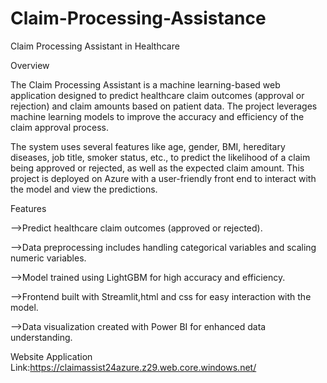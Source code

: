 # Claim-Processing-Assistance
Claim Processing Assistant in Healthcare

Overview

The Claim Processing Assistant is a machine learning-based web application designed to predict healthcare claim outcomes (approval or rejection) and claim amounts based on patient data. The project leverages machine learning models to improve the accuracy and efficiency of the claim approval process.

The system uses several features like age, gender, BMI, hereditary diseases, job title, smoker status, etc., to predict the likelihood of a claim being approved or rejected, as well as the expected claim amount. This project is deployed on Azure with a user-friendly front end to interact with the model and view the predictions.

Features

-->Predict healthcare claim outcomes (approved or rejected).

-->Data preprocessing includes handling categorical variables and scaling numeric variables.

-->Model trained using LightGBM for high accuracy and efficiency.

-->Frontend built with Streamlit,html and css for easy interaction with the model.

-->Data visualization created with Power BI for enhanced data understanding.

Website Application Link:https://claimassist24azure.z29.web.core.windows.net/
